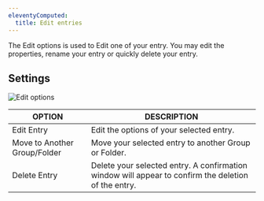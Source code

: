 ```yaml
---
eleventyComputed:
  title: Edit entries
---
```

The Edit options is used to Edit one of your entry. You may edit the properties, rename your entry or quickly delete your entry.

## Settings
![Edit options](https://webdevolutions.azureedge.net/docs/en/rdm/mac/clip10336.png)

| OPTION                       | DESCRIPTION                                                                                         |
|------------------------------|-----------------------------------------------------------------------------------------------------|
| Edit Entry                   | Edit the options of your selected entry.                                                            |
| Move to Another Group/Folder | Move your selected entry to another Group or Folder.                                                |
| Delete Entry                 | Delete your selected entry. A confirmation window will appear to confirm the deletion of the entry. |
